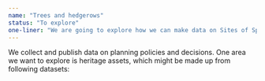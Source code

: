 ```yaml
---
name: "Trees and hedgerows"
status: "To explore"
one-liner: "We are going to explore how we can make data on Sites of Special Scientific Interest easier to find, use and trust."
---
```

We collect and publish data on planning policies and decisions. One area we want to explore is heritage assets, which might be made up from following datasets:
